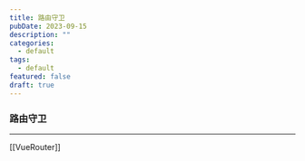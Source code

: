 ```yaml
---
title: 路由守卫
pubDate: 2023-09-15
description: ""
categories:
  - default
tags:
  - default
featured: false
draft: true
---
```

### 路由守卫

---

[[VueRouter]]

